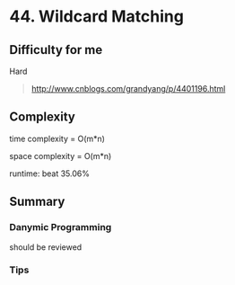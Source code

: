 # 44. Wildcard Matching
## Difficulty for me

Hard

> http://www.cnblogs.com/grandyang/p/4401196.html

## Complexity
time complexity = O(m*n)

space complexity = O(m*n)

runtime: beat 35.06%

## Summary
### Danymic Programming

should be reviewed

### Tips

